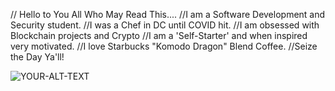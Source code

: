 // Hello to You All Who May Read This....
//I am a Software Development and Security student. 
//I was a Chef in DC until COVID hit.
//I am obsessed with Blockchain projects and Crypto
//I am a 'Self-Starter' and when inspired very motivated.
//I love Starbucks "Komodo Dragon" Blend Coffee.
//Seize the Day Ya'll!

<picture>
 <source media="(prefers-color-scheme: dark)" srcset="YOUR-DARKMODE-IMAGE">
 <source media="(prefers-color-scheme: light)" srcset="YOUR-LIGHTMODE-IMAGE">
 <img alt="YOUR-ALT-TEXT" src="YOUR-DEFAULT-IMAGE">
</picture>
